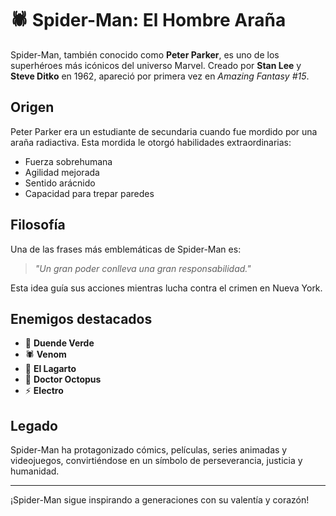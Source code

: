 # 🕷️ Spider-Man: El Hombre Araña

Spider-Man, también conocido como **Peter Parker**, es uno de los superhéroes más icónicos del universo Marvel. Creado por **Stan Lee** y **Steve Ditko** en 1962, apareció por primera vez en *Amazing Fantasy #15*.

## Origen

Peter Parker era un estudiante de secundaria cuando fue mordido por una araña radiactiva. Esta mordida le otorgó habilidades extraordinarias:

- Fuerza sobrehumana
- Agilidad mejorada
- Sentido arácnido
- Capacidad para trepar paredes

## Filosofía

Una de las frases más emblemáticas de Spider-Man es:

> *"Un gran poder conlleva una gran responsabilidad."*

Esta idea guía sus acciones mientras lucha contra el crimen en Nueva York.

## Enemigos destacados

- 🧪 **Duende Verde**
- 🕷️ **Venom**
- 🦎 **El Lagarto**
- 🦑 **Doctor Octopus**
- ⚡ **Electro**

## Legado

Spider-Man ha protagonizado cómics, películas, series animadas y videojuegos, convirtiéndose en un símbolo de perseverancia, justicia y humanidad.

---

¡Spider-Man sigue inspirando a generaciones con su valentía y corazón!